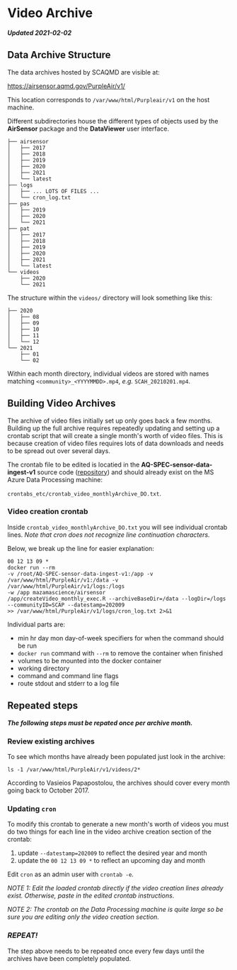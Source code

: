 # Video Archive

**_Updated 2021-02-02_**


## Data Archive Structure

The data archives hosted by SCAQMD are visible at:

https://airsensor.aqmd.gov/PurpleAir/v1/

This location corresponds to `/var/www/html/Purpleair/v1` on the host machine.

Different subdirectories house the different types of objects used
by the **AirSensor** package and the **DataViewer** user interface.

```
├── airsensor
│   ├── 2017
│   ├── 2018
│   ├── 2019
│   ├── 2020
│   ├── 2021
│   └── latest
├── logs
│   ├── ... LOTS OF FILES ...
│   └── cron_log.txt
├── pas
│   ├── 2019
│   ├── 2020
│   └── 2021
├── pat
│   ├── 2017
│   ├── 2018
│   ├── 2019
│   ├── 2020
│   ├── 2021
│   └── latest
└── videos
    ├── 2020
    └── 2021
```

The structure within the `videos/` directory will look something like this:

```
├── 2020
│   ├── 08
│   ├── 09
│   ├── 10
│   ├── 11
│   └── 12
└── 2021
    ├── 01
    └── 02
```

Within each month directory, individual videos are stored with names matching
`<community>_<YYYYMMDD>.mp4`, _e.g._ `SCAH_20210201.mp4`.

## Building Video Archives

The archive of video files initially set up only goes back a few 
months. Building up the full archive requires repeatedly updating and setting up
a crontab script that will create a single month's worth of video files. This is
because creation of video files requires lots of data downloads and needs to be
spread out over several days.

The crontab file to be edited is locatied in the **AQ-SPEC-sensor-data-ingest-v1**
source code 
([repository](https://github.com/MazamaScience/AQ-SPEC-sensor-data-ingest-v1))
and should already exist on the MS Azure Data Processing machine:

`crontabs_etc/crontab_video_monthlyArchive_DO.txt`.

### Video creation crontab

Inside `crontab_video_monthlyArchive_DO.txt` you will see individual crontab lines. _Note that cron does not 
recognize line continuation characters._ 

Below, we break up the line for easier explanation:

```
00 12 13 09 *    
docker run --rm 
-v /root/AQ-SPEC-sensor-data-ingest-v1:/app -v /var/www/html/PurpleAir/v1:/data -v /var/www/html/PurpleAir/v1/logs:/logs 
-w /app mazamascience/airsensor 
/app/createVideo_monthly_exec.R --archiveBaseDir=/data --logDir=/logs --communityID=SCAP --datestamp=202009 
>> /var/www/html/PurpleAir/v1/logs/cron_log.txt 2>&1 
```

Individual parts are:

* min hr day mon day-of-week specifiers for when the command should be run
* `docker run` command with `--rm` to remove the container when finished
* volumes to be mounted into the docker container
* working directory
* command and command line flags
* route stdout and stderr to a log file

## Repeated steps

**_The following steps must be repated once per archive month._**

### Review existing archives

To see which months have already been populated just look in the archive:

```
ls -1 /var/www/html/PurpleAir/v1/videos/2*
```

According to Vasieios Papapostolou, the archives should cover every month going
back to October 2017.

### Updating `cron`

To modify this crontab to generate a new month's worth of videos you must do two 
things for each line in the video archive creation section of the crontab:

1. update `--datestamp=202009` to reflect the desired year and month
2. update the `00 12 13 09 *` to reflect an upcoming day and month

Edit `cron` as an admin user with `crontab -e`.

_NOTE 1:  Edit the loaded crontab directly if the video creation lines already exist.
Otherwise, paste in the edited crontab instructions._

_NOTE 2: The crontab on the Data Processing machine is quite large so be sure you 
are editing only the video creation section._

### _REPEAT!_

The step above needs to be repeated once every few days until the archives have
been completely populated.

